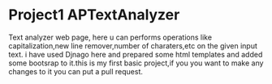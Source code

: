 # Project1 APTextAnalyzer
Text analyzer web page,
here u can performs operations like capitalization,new line remover,number of charaters,etc on the given input text.
i have used Djnago here and prepared some html templates and added some bootsrap to it.this is my first basic project,if you you want to make any changes to it you can put a pull request.
